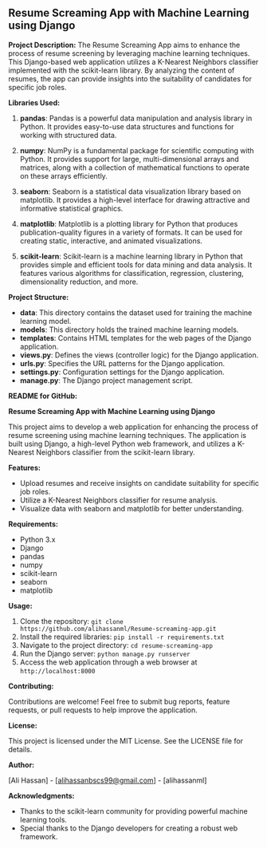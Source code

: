 ## Resume Screaming App with Machine Learning using Django

**Project Description:**
The Resume Screaming App aims to enhance the process of resume screening by leveraging machine learning techniques. This Django-based web application utilizes a K-Nearest Neighbors classifier implemented with the scikit-learn library. By analyzing the content of resumes, the app can provide insights into the suitability of candidates for specific job roles.

**Libraries Used:**

1. **pandas**: Pandas is a powerful data manipulation and analysis library in Python. It provides easy-to-use data structures and functions for working with structured data.

2. **numpy**: NumPy is a fundamental package for scientific computing with Python. It provides support for large, multi-dimensional arrays and matrices, along with a collection of mathematical functions to operate on these arrays efficiently.

3. **seaborn**: Seaborn is a statistical data visualization library based on matplotlib. It provides a high-level interface for drawing attractive and informative statistical graphics.

4. **matplotlib**: Matplotlib is a plotting library for Python that produces publication-quality figures in a variety of formats. It can be used for creating static, interactive, and animated visualizations.

5. **scikit-learn**: Scikit-learn is a machine learning library in Python that provides simple and efficient tools for data mining and data analysis. It features various algorithms for classification, regression, clustering, dimensionality reduction, and more.

**Project Structure:**

- **data**: This directory contains the dataset used for training the machine learning model.
- **models**: This directory holds the trained machine learning models.
- **templates**: Contains HTML templates for the web pages of the Django application.
- **views.py**: Defines the views (controller logic) for the Django application.
- **urls.py**: Specifies the URL patterns for the Django application.
- **settings.py**: Configuration settings for the Django application.
- **manage.py**: The Django project management script.

**README for GitHub:**

**Resume Screaming App with Machine Learning using Django**

This project aims to develop a web application for enhancing the process of resume screening using machine learning techniques. The application is built using Django, a high-level Python web framework, and utilizes a K-Nearest Neighbors classifier from the scikit-learn library.

**Features:**

- Upload resumes and receive insights on candidate suitability for specific job roles.
- Utilize a K-Nearest Neighbors classifier for resume analysis.
- Visualize data with seaborn and matplotlib for better understanding.

**Requirements:**

- Python 3.x
- Django
- pandas
- numpy
- scikit-learn
- seaborn
- matplotlib

**Usage:**

1. Clone the repository: `git clone https://github.com/alihassanml/Resume-screaming-app.git`
2. Install the required libraries: `pip install -r requirements.txt`
3. Navigate to the project directory: `cd resume-screaming-app`
4. Run the Django server: `python manage.py runserver`
5. Access the web application through a web browser at `http://localhost:8000`

**Contributing:**

Contributions are welcome! Feel free to submit bug reports, feature requests, or pull requests to help improve the application.

**License:**

This project is licensed under the MIT License. See the LICENSE file for details.

**Author:**

[Ali Hassan] - [alihassanbscs99@gmail.com] - [alihassanml]

**Acknowledgments:**

- Thanks to the scikit-learn community for providing powerful machine learning tools.
- Special thanks to the Django developers for creating a robust web framework.
